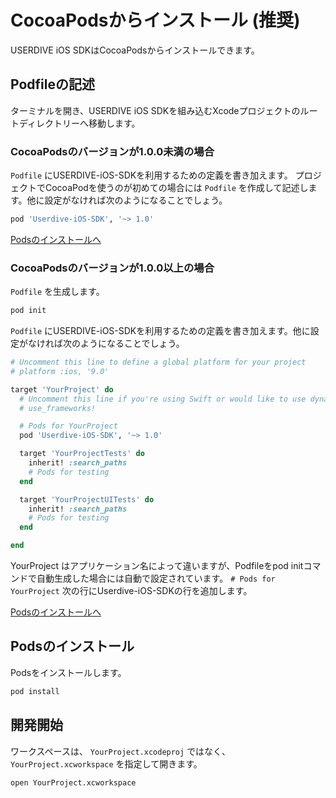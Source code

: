 # CocoaPodsからインストール (推奨)

USERDIVE iOS SDKはCocoaPodsからインストールできます。

## Podfileの記述

ターミナルを開き、USERDIVE iOS SDKを組み込むXcodeプロジェクトのルートディレクトリーへ移動します。

### CocoaPodsのバージョンが1.0.0未満の場合

`Podfile` にUSERDIVE-iOS-SDKを利用するための定義を書き加えます。
プロジェクトでCocoaPodを使うのが初めての場合には `Podfile` を作成して記述します。他に設定がなければ次のようになることでしょう。

```ruby
pod 'Userdive-iOS-SDK', '~> 1.0'
```

[Podsのインストールへ](#pods&#x306E;&#x30A4;&#x30F3;&#x30B9;&#x30C8;&#x30FC;&#x30EB;)

### CocoaPodsのバージョンが1.0.0以上の場合

`Podfile` を生成します。

```bash
pod init
```

`Podfile` にUSERDIVE-iOS-SDKを利用するための定義を書き加えます。他に設定がなければ次のようになることでしょう。

```ruby
# Uncomment this line to define a global platform for your project
# platform :ios, '9.0'

target 'YourProject' do
  # Uncomment this line if you're using Swift or would like to use dynamic frameworks
  # use_frameworks!

  # Pods for YourProject
  pod 'Userdive-iOS-SDK', '~> 1.0'

  target 'YourProjectTests' do
    inherit! :search_paths
    # Pods for testing
  end

  target 'YourProjectUITests' do
    inherit! :search_paths
    # Pods for testing
  end

end
```

YourProject はアプリケーション名によって違いますが、Podfileをpod initコマンドで自動生成した場合には自動で設定されています。
`# Pods for YourProject` 次の行にUserdive-iOS-SDKの行を追加します。

[Podsのインストールへ](#pods&#x306E;&#x30A4;&#x30F3;&#x30B9;&#x30C8;&#x30FC;&#x30EB;)

## Podsのインストール

Podsをインストールします。

```sh
pod install
```

## 開発開始

ワークスペースは、 `YourProject.xcodeproj` ではなく、 `YourProject.xcworkspace` を指定して開きます。

```sh
open YourProject.xcworkspace
```
